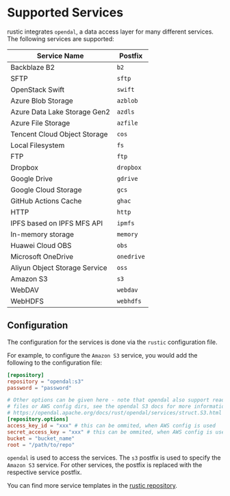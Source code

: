 # Supported Services

rustic integrates `opendal`, a data access layer for many different services.
The following services are supported:

| Service Name                  | Postfix    |
| ----------------------------- | ---------- |
| Backblaze B2                  | `b2`       |
| SFTP                          | `sftp`     |
| OpenStack Swift               | `swift`    |
| Azure Blob Storage            | `azblob`   |
| Azure Data Lake Storage Gen2  | `azdls`    |
| Azure File Storage            | `azfile`   |
| Tencent Cloud Object Storage  | `cos`      |
| Local Filesystem              | `fs`       |
| FTP                           | `ftp`      |
| Dropbox                       | `dropbox`  |
| Google Drive                  | `gdrive`   |
| Google Cloud Storage          | `gcs`      |
| GitHub Actions Cache          | `ghac`     |
| HTTP                          | `http`     |
| IPFS based on IPFS MFS API    | `ipmfs`    |
| In-memory storage             | `memory`   |
| Huawei Cloud OBS              | `obs`      |
| Microsoft OneDrive            | `onedrive` |
| Aliyun Object Storage Service | `oss`      |
| Amazon S3                     | `s3`       |
| WebDAV                        | `webdav`   |
| WebHDFS                       | `webhdfs`  |

## Configuration

The configuration for the services is done via the `rustic` configuration file.

For example, to configure the `Amazon S3` service, you would add the following to
the configuration file:

```toml
[repository]
repository = "opendal:s3"
password = "password"

# Other options can be given here - note that opendal also support reading config from env
# files or AWS config dirs, see the opendal S3 docs for more information
# https://opendal.apache.org/docs/rust/opendal/services/struct.S3.html
[repository.options]
access_key_id = "xxx" # this can be ommited, when AWS config is used
secret_access_key = "xxx" # this can be ommited, when AWS config is used
bucket = "bucket_name"
root = "/path/to/repo"
```

`opendal` is used to access the services. The `s3` postfix is used
to specify the `Amazon S3` service. For other services, the postfix is replaced
with the respective service postfix.

You can find more service templates in the
[rustic repository](https://github.com/rustic-rs/rustic/tree/main/config).
